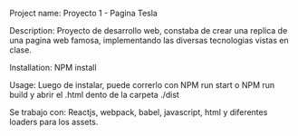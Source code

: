 Project name: 
Proyecto 1 - Pagina Tesla

Description: 
Proyecto de desarrollo web, constaba de crear una replica de una pagina web famosa, implementando las diversas tecnologias vistas en clase.

Installation: 
NPM install

Usage: 
Luego de instalar, puede correrlo con NPM run start o NPM run build y abrir el .html dento de la carpeta ./dist

Se trabajo con: Reactjs, webpack, babel, javascript, html y diferentes loaders para los assets.